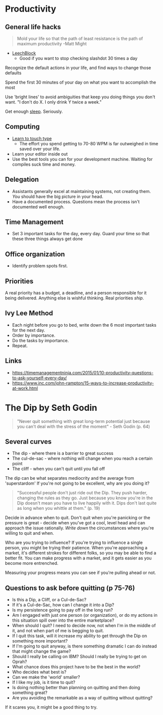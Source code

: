 # Productivity

## General life hacks

> Mold your life so that the path of least resistance is the path of maximum productivity -Matt Might

- [LeechBlock](https://addons.mozilla.org/en-US/firefox/addon/leechblock/)
  - Good if you want to stop checking slashdot 30 times a day

Recognize the default actions in your life, and find ways to change those defaults

Spend the first 30 minutes of your day on what you want to accomplish the most

Use 'bright lines' to avoid ambiguities that keep you doing things you don't want. "I don't do X. I only drink Y twice a week."

Get enough [sleep](./sleep.md). Seriously.

## Computing

- [Learn to touch type](http://10fastfingers.com/)
  - The effort you spend getting to 70-80 WPM is far outweighed in time saved over your life.
- Learn your editor inside out
- Use the best tools you can for your development machine. Waiting for compiles suck time and money.


## Delegation

- Assistants generally excel at maintaining systems, not creating them. *You* should have the big picture in your head.
- Have a documented process. Questions mean the process isn't documented well enough.

## Time Management

- Set 3 important tasks for the day, every day. Guard your time so that these three things always get done

## Office organization

- Identify problem spots first.

## Priorities

A real priority has a budget, a deadline, and a person responsible for it being delivered. Anything else is wishful thinking. Real priorities *ship*.

## Ivy Lee Method

- Each night before you go to bed, write down the 6 most important tasks for the next day.
- Order by importance.
- Do the tasks by importance.
- Repeat.

## Links

* <https://timemanagementninja.com/2015/01/10-productivity-questions-to-ask-yourself-every-day/>
* <https://www.inc.com/john-rampton/15-ways-to-increase-productivity-at-work.html>


# The Dip by Seth Godin

> "Never quit something with great long-term potential just because you can't deal with the stress of the moment" - Seth Godin (p. 64)

## Several curves


* The dip - where there is a barrier to great success
* The cul-de-sac - where nothing will change when you reach a certain point
* The cliff - when you can't quit until you fall off


The dip can be what separates mediocrity and the average from 'superstardom'
If you're not going to be excellent, why are you doing it?

> "Successful people don't just ride out the Dip. They push harder, changing the rules as they go. Just because you know you're in the Dip doesn't mean you have to live happily with it. Dips don't last quite as long when you whittle at them." (p. 19)

Decide in advance when to quit. Don't quit when you're panicking or the pressure is great - decide when you've got a cool, level head and can approach the issue rationally. *Write down* the circumstances where you're willing to quit and when.

Who are you trying to influence? If you're trying to influence a single person, you might be trying their patience. When you're approaching a market, it's different strokes for different folks, so you may be able to find a better fit. You can make progress with a market, and it gets easier as you become more entrenched.

Measuring your progress means you can see if you're pulling ahead or not.

## Questions to ask before quitting (p 75-76)



* Is this a Dip, a Cliff, or a Cul-de-Sac?
* If it's a Cul-de-Sac, how can I change it into a Dip?
* Is my persistence going to pay off in the long run?
* Am I engaged with just one person (or organization), or do my actions in this situation spill over into the entire marketplace?
* When should I quit? I need to decide now, not when I'm in the middle of it, and not when part of me is begging to quit.
* If I quit this task, will it increase my ability to get through the Dip on something more important?
* If I'm going to quit anyway, is there something dramatic I can do instead that might change the game?
* Should I really be calling on IBM? Should I really be trying to get on Oprah?
* What chance does this project have to be the best in the world?
* Who decides what best is?
* Can we make the 'world' smaller?
* If I like my job, is it time to quit?
* Is doing nothing better than planning on quitting and then doing something great?
* Are you avoiding the remarkable as a way of quitting without quitting?


If it scares you, it might be a good thing to try.

